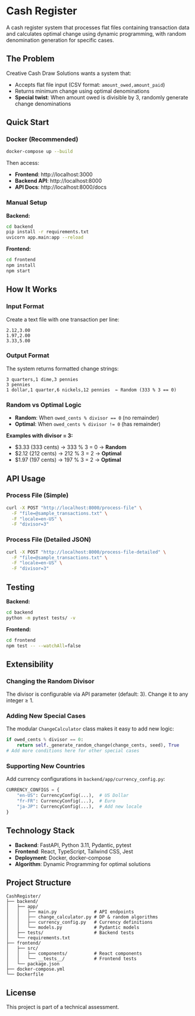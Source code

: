# Cash Register

A cash register system that processes flat files containing transaction data and calculates optimal change using dynamic programming, with random denomination generation for specific cases.

## The Problem

Creative Cash Draw Solutions wants a system that:
- Accepts flat file input (CSV format: `amount_owed,amount_paid`)
- Returns minimum change using optimal denominations
- **Special twist**: When amount owed is divisible by 3, randomly generate change denominations

## Quick Start

### Docker (Recommended)

```bash
docker-compose up --build
```

Then access:
- **Frontend**: http://localhost:3000
- **Backend API**: http://localhost:8000
- **API Docs**: http://localhost:8000/docs

### Manual Setup

**Backend:**
```bash
cd backend
pip install -r requirements.txt
uvicorn app.main:app --reload
```

**Frontend:**
```bash
cd frontend
npm install
npm start
```

## How It Works

### Input Format

Create a text file with one transaction per line:
```
2.12,3.00
1.97,2.00
3.33,5.00
```

### Output Format

The system returns formatted change strings:
```
3 quarters,1 dime,3 pennies
3 pennies
1 dollar,1 quarter,6 nickels,12 pennies  ← Random (333 % 3 == 0)
```

### Random vs Optimal Logic

- **Random**: When `owed_cents % divisor == 0` (no remainder)
- **Optimal**: When `owed_cents % divisor != 0` (has remainder)

**Examples with divisor = 3:**
- $3.33 (333 cents) → 333 % 3 = 0 → **Random**
- $2.12 (212 cents) → 212 % 3 = 2 → **Optimal**
- $1.97 (197 cents) → 197 % 3 = 2 → **Optimal**

## API Usage

### Process File (Simple)
```bash
curl -X POST "http://localhost:8000/process-file" \
  -F "file=@sample_transactions.txt" \
  -F "locale=en-US" \
  -F "divisor=3"
```

### Process File (Detailed JSON)
```bash
curl -X POST "http://localhost:8000/process-file-detailed" \
  -F "file=@sample_transactions.txt" \
  -F "locale=en-US" \
  -F "divisor=3"
```

## Testing

**Backend:**
```bash
cd backend
python -m pytest tests/ -v
```

**Frontend:**
```bash
cd frontend
npm test -- --watchAll=false
```

## Extensibility

### Changing the Random Divisor
The divisor is configurable via API parameter (default: 3). Change it to any integer ≥ 1.

### Adding New Special Cases
The modular `ChangeCalculator` class makes it easy to add new logic:
```python
if owed_cents % divisor == 0:
    return self._generate_random_change(change_cents, seed), True
# Add more conditions here for other special cases
```

### Supporting New Countries
Add currency configurations in `backend/app/currency_config.py`:
```python
CURRENCY_CONFIGS = {
    "en-US": CurrencyConfig(...),  # US Dollar
    "fr-FR": CurrencyConfig(...),  # Euro
    "ja-JP": CurrencyConfig(...),  # Add new locale
}
```

## Technology Stack

- **Backend**: FastAPI, Python 3.11, Pydantic, pytest
- **Frontend**: React, TypeScript, Tailwind CSS, Jest
- **Deployment**: Docker, docker-compose
- **Algorithm**: Dynamic Programming for optimal solutions

## Project Structure

```
CashRegister/
├── backend/
│   ├── app/
│   │   ├── main.py              # API endpoints
│   │   ├── change_calculator.py # DP & random algorithms
│   │   ├── currency_config.py   # Currency definitions
│   │   └── models.py            # Pydantic models
│   ├── tests/                   # Backend tests
│   └── requirements.txt
├── frontend/
│   ├── src/
│   │   ├── components/          # React components
│   │   └── __tests__/           # Frontend tests
│   └── package.json
├── docker-compose.yml
└── Dockerfile
```

## License

This project is part of a technical assessment.
